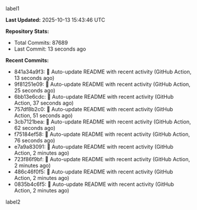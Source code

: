 
label1 
<!-- ACTIVITY_START -->
**Last Updated:** 2025-10-13 15:43:46 UTC

**Repository Stats:**
- Total Commits: 87689
- Last Commit: 13 seconds ago

**Recent Commits:**
- 841a34a9f3: 🤖 Auto-update README with recent activity (GitHub Action, 13 seconds ago)
- 9f81251e09: 🤖 Auto-update README with recent activity (GitHub Action, 25 seconds ago)
- 6bb13e6cdc: 🤖 Auto-update README with recent activity (GitHub Action, 37 seconds ago)
- 757df8b2c0: 🤖 Auto-update README with recent activity (GitHub Action, 51 seconds ago)
- 3cb7121bea: 🤖 Auto-update README with recent activity (GitHub Action, 62 seconds ago)
- f75184ef58: 🤖 Auto-update README with recent activity (GitHub Action, 76 seconds ago)
- e7a9a83091: 🤖 Auto-update README with recent activity (GitHub Action, 2 minutes ago)
- 723f86f9bf: 🤖 Auto-update README with recent activity (GitHub Action, 2 minutes ago)
- 486c46f0f5: 🤖 Auto-update README with recent activity (GitHub Action, 2 minutes ago)
- 0835b4c6f5: 🤖 Auto-update README with recent activity (GitHub Action, 2 minutes ago)
<!-- ACTIVITY_END -->

label2
